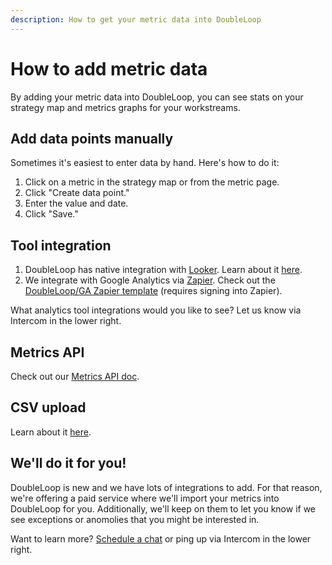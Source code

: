 ```yaml
---
description: How to get your metric data into DoubleLoop
---
```


# How to add metric data

By adding your metric data into DoubleLoop, you can see stats on your strategy map and metrics graphs for your workstreams.

## Add data points manually

Sometimes it's easiest to enter data by hand. Here's how to do it:

1. Click on a metric in the strategy map or from the metric page.
2. Click "Create data point."
3. Enter the value and date.
4. Click "Save."

## Tool integration

1. DoubleLoop has native integration with [Looker](https://looker.com). Learn about it [here](looker-integration.md).
2. We integrate with Google Analytics via [Zapier](https://zapier.com). Check out the [DoubleLoop/GA Zapier template](https://zapier.com/webintent/create-zap?template=600472) (requires signing into Zapier).

What analytics tool integrations would you like to see? Let us know via Intercom in the lower right.

## Metrics API

Check out our [Metrics API doc](https://app.doubleloop.app/apidocs/1.0/zapier/create.html).

## CSV upload

Learn about it [here](how-to-add-metric-data.md#csv-upload).

## We'll do it for you!

DoubleLoop is new and we have lots of integrations to add. For that reason, we're offering a paid service where we'll import your metrics into DoubleLoop for you. Additionally, we'll keep on them to let you know if we see exceptions or anomolies that you might be interested in.

Want to learn more? [Schedule a chat](https://calendly.com/doubleloop/metric-service) or ping up via Intercom in the lower right.
